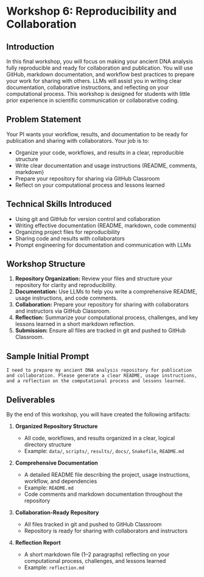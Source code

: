 # Workshop 6: Reproducibility and Collaboration

## Introduction
In this final workshop, you will focus on making your ancient DNA analysis fully reproducible and ready for collaboration and publication. You will use GitHub, markdown documentation, and workflow best practices to prepare your work for sharing with others. LLMs will assist you in writing clear documentation, collaborative instructions, and reflecting on your computational process. This workshop is designed for students with little prior experience in scientific communication or collaborative coding.

## Problem Statement
Your PI wants your workflow, results, and documentation to be ready for publication and sharing with collaborators. Your job is to:
- Organize your code, workflows, and results in a clear, reproducible structure
- Write clear documentation and usage instructions (README, comments, markdown)
- Prepare your repository for sharing via GitHub Classroom
- Reflect on your computational process and lessons learned

## Technical Skills Introduced
- Using git and GitHub for version control and collaboration
- Writing effective documentation (README, markdown, code comments)
- Organizing project files for reproducibility
- Sharing code and results with collaborators
- Prompt engineering for documentation and communication with LLMs

## Workshop Structure
1. **Repository Organization:** Review your files and structure your repository for clarity and reproducibility.
2. **Documentation:** Use LLMs to help you write a comprehensive README, usage instructions, and code comments.
3. **Collaboration:** Prepare your repository for sharing with collaborators and instructors via GitHub Classroom.
4. **Reflection:** Summarize your computational process, challenges, and key lessons learned in a short markdown reflection.
5. **Submission:** Ensure all files are tracked in git and pushed to GitHub Classroom.

## Sample Initial Prompt
```
I need to prepare my ancient DNA analysis repository for publication and collaboration. Please generate a clear README, usage instructions, and a reflection on the computational process and lessons learned.
```

## Deliverables
By the end of this workshop, you will have created the following artifacts:

1. **Organized Repository Structure**
   - All code, workflows, and results organized in a clear, logical directory structure
   - Example: `data/`, `scripts/`, `results/`, `docs/`, `Snakefile`, `README.md`

2. **Comprehensive Documentation**
   - A detailed README file describing the project, usage instructions, workflow, and dependencies
   - Example: `README.md`
   - Code comments and markdown documentation throughout the repository

3. **Collaboration-Ready Repository**
   - All files tracked in git and pushed to GitHub Classroom
   - Repository is ready for sharing with collaborators and instructors

4. **Reflection Report**
   - A short markdown file (1–2 paragraphs) reflecting on your computational process, challenges, and lessons learned
   - Example: `reflection.md`
